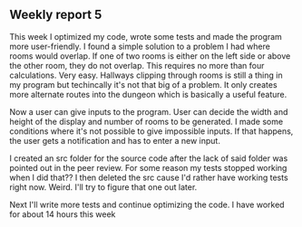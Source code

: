 ## Weekly report 5

This week I optimized my code, wrote some tests and made the program more user-friendly. I found a simple solution to a problem I had where rooms
would overlap. If one of two rooms is either on the left side or above the other room, they do not overlap. This requires no more than four calculations.
Very easy. Hallways clipping through rooms is still a thing in my program but techincally it's not that big of a problem. It only creates more alternate 
routes into the dungeon which is basically a useful feature.

Now a user can give inputs to the program. User can decide the width and height of the display and number of rooms to be generated. I made some
conditions where it's not possible to give impossible inputs. If that happens, the user gets a notification and has to enter a new input.

I created an src folder for the source code after the lack of said folder was pointed out in the 
peer review. For some reason my tests stopped working when I did that?? I then deleted the src cause I'd 
rather have working tests right now. Weird. I'll try to figure that one out later. 

Next I'll write more tests and continue optimizing the code. I have worked for about 14 hours this week
